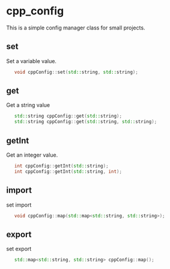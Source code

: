 # cpp_config


This is a simple config manager class for small projects.


## set
Set a variable value.
```cpp
   void cppConfig::set(std::string, std::string);
```


## get
Get a string value
```cpp
   std::string cppConfig::get(std::string);
   std::string cppConfig::get(std::string, std::string);
```


## getInt
Get an integer value.
```cpp
   int cppConfig::getInt(std::string);
   int cppConfig::getInt(std::string, int);
```

## import  
set import
```cpp
   void cppConfig::map(std::map<std::string, std::string>);
```
## export 
set export
```cpp
   std::map<std::string, std::string> cppConfig::map();
```
